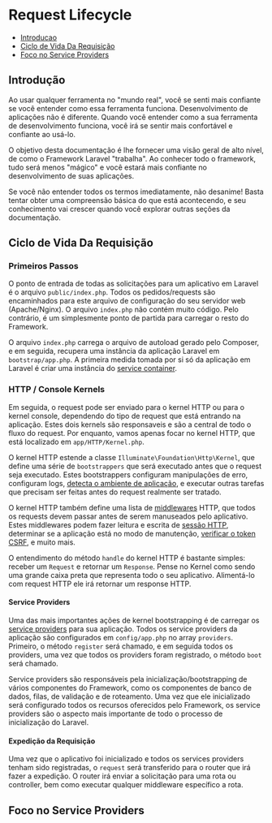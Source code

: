 # Request Lifecycle

- [Introducao](#introducao)
- [Ciclo de Vida Da Requisição](#ciclo-de-vida)
- [Foco no Service Providers](#foco-no-service-providers)

<a name="introducao"></a>
## Introdução

Ao usar qualquer ferramenta no "mundo real", você se senti mais confiante se você entender como essa ferramenta funciona. Desenvolvimento de aplicações não é diferente. Quando você entender como a sua ferramenta de desenvolvimento funciona, você irá se sentir mais confortável e confiante ao usá-lo.

O objetivo desta documentação é lhe fornecer uma visão geral de alto nível, de como o Framework Laravel "trabalha". Ao conhecer todo o framework, tudo será menos "mágico" e você estará mais confiante no desenvolvimento de suas aplicações.

Se você não entender todos os termos imediatamente, não desanime! Basta tentar obter uma compreensão básica do que está acontecendo, e seu conhecimento vai crescer quando você explorar outras seções da documentação.

<a name="ciclo-de-vida"></a>
## Ciclo de Vida Da Requisição

### Primeiros Passos

O ponto de entrada de todas as solicitações para um aplicativo em Laravel é o arquivo `public/index.php`. Todos os pedidos/requests são encaminhados para este arquivo de configuração do seu servidor web (Apache/Nginx). O arquivo `index.php` não contém muito código. Pelo contrário, é um simplesmente  ponto de partida para carregar o resto do Framework.

O arquivo `index.php` carrega o arquivo de autoload gerado pelo Composer, e em seguida, recupera uma instância da aplicação Laravel em `bootstrap/app.php`. A primeira medida tomada por si só da aplicação em Laravel é criar uma instância do [service container](/docs/{{version}}/container).

### HTTP / Console Kernels

Em seguida, o request pode ser enviado para o kernel HTTP ou para o kernel console, dependendo do tipo de request que está entrando na aplicação. Estes dois kernels são responsaveis e são a central de todo o fluxo do request. Por enquanto, vamos apenas focar no kernel HTTP, que está localizado em `app/HTTP/Kernel.php`.

O kernel HTTP estende a classe `Illuminate\Foundation\Http\Kernel`, que define uma série de `bootstrappers` que será executado antes que o request seja executado. Estes bootstrappers configuram manipulações de erro, configuram logs, [detecta o ambiente de aplicação](/docs/{{version}}/installation#environment-configuration), e executar outras tarefas que precisam ser feitas antes do request realmente ser tratado.

O kernel HTTP também define uma lista de [middlewares](/docs/{{version}}/middleware) HTTP, que todos os requests devem passar antes de serem manuseados pelo aplicativo. Estes middlewares podem fazer leitura e escrita de [sessão HTTP](/docs/{{version}}/session), determinar se a aplicação está no modo de manutenção, [verificar o token CSRF](/docs/{{version}}/routing#csrf-protection), e muito mais.

O entendimento do método `handle` do kernel HTTP é bastante simples: receber um `Request` e retornar um `Response`. Pense no Kernel como sendo uma grande caixa preta que representa todo o seu aplicativo. Alimentá-lo com request HTTP ele irá retornar um response HTTP.

#### Service Providers

Uma das mais importantes ações de kernel bootstrapping é de carregar os [service providers](/docs/{{version}}/providers) para sua aplicação. Todos os service providers da aplicação são configurados em `config/app.php` no array `providers`. Primeiro, o método `register` será chamado, e em seguida todos os providers, uma vez que todos os providers foram registrado, o método `boot` será chamado.

Service providers são responsáveis pela inicialização/bootstrapping de vários componentes do Framework, como os componentes de banco de dados, filas, de validação e de roteamento. Uma vez que ele inicializado será configurado todos os recursos oferecidos pelo Framework, os service providers são o aspecto mais importante de todo o processo de inicialização do Laravel.

#### Expedição da Requisição

Uma vez que o aplicativo foi inicializado e todos os services providers tenham sido registradas, o `request` será transferido para o router que irá fazer a expedição. O router irá enviar a solicitação para uma rota ou controller, bem como executar qualquer middleware específico a rota.

<a name="foco-no-service-providers"></a>
## Foco no Service Providers